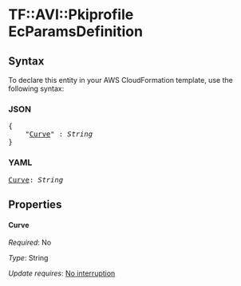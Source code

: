 # TF::AVI::Pkiprofile EcParamsDefinition

## Syntax

To declare this entity in your AWS CloudFormation template, use the following syntax:

### JSON

<pre>
{
    "<a href="#curve" title="Curve">Curve</a>" : <i>String</i>
}
</pre>

### YAML

<pre>
<a href="#curve" title="Curve">Curve</a>: <i>String</i>
</pre>

## Properties

#### Curve

_Required_: No

_Type_: String

_Update requires_: [No interruption](https://docs.aws.amazon.com/AWSCloudFormation/latest/UserGuide/using-cfn-updating-stacks-update-behaviors.html#update-no-interrupt)

